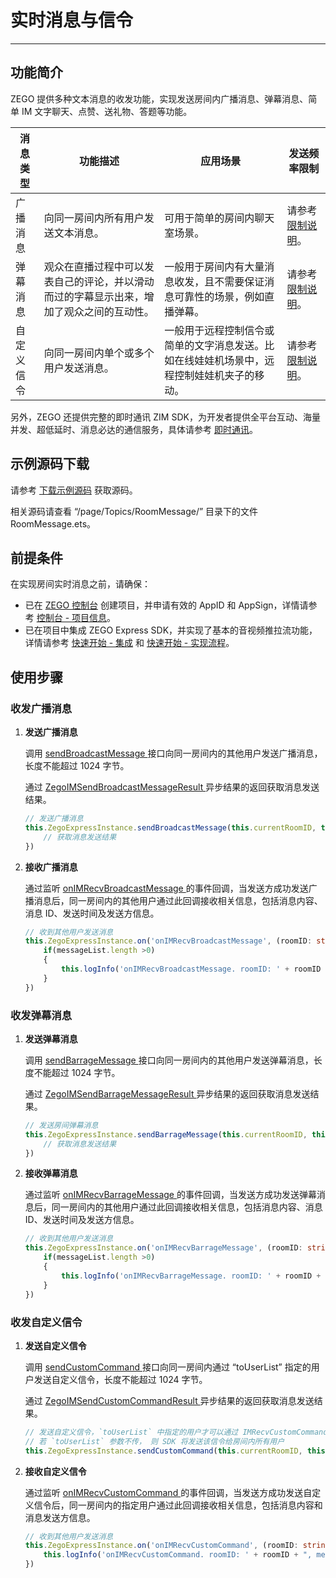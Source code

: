# 实时消息与信令

- - -

## 功能简介


ZEGO 提供多种文本消息的收发功能，实现发送房间内广播消息、弹幕消息、简单 IM 文字聊天、点赞、送礼物、答题等功能。


| 消息类型 | 功能描述 | 应用场景 | 发送频率限制 |
|-------|--------|--------|--------|
| 广播消息 | 向同一房间内所有用户发送文本消息。 | 可用于简单的房间内聊天室场景。 | 请参考 [限制说明](https://doc-zh.zego.im/article/19434)。 |
| 弹幕消息 | 观众在直播过程中可以发表自己的评论，并以滑动而过的字幕显示出来，增加了观众之间的互动性。 | 一般用于房间内有大量消息收发，且不需要保证消息可靠性的场景，例如直播弹幕。 | 请参考 [限制说明](https://doc-zh.zego.im/article/19434)。|
| 自定义信令 | 向同一房间内单个或多个用户发送消息。 | 一般用于远程控制信令或简单的文字消息发送。比如在线娃娃机场景中，远程控制娃娃机夹子的移动。 | 请参考 [限制说明](https://doc-zh.zego.im/article/19434)。

另外，ZEGO 还提供完整的即时通讯 ZIM SDK，为开发者提供全平台互动、海量并发、超低延时、消息必达的通信服务，具体请参考 [即时通讯](https://doc-zh.zego.im/)。

## 示例源码下载

请参考 [下载示例源码](https://doc-zh.zego.im/article/19522) 获取源码。

相关源码请查看 “/page/Topics/RoomMessage/” 目录下的文件 RoomMessage.ets。

## 前提条件

在实现房间实时消息之前，请确保：

- 已在 [ZEGO 控制台](https://console.zego.im) 创建项目，并申请有效的 AppID 和 AppSign，详情请参考 [控制台 - 项目信息](/console/project-info)。
- 已在项目中集成 ZEGO Express SDK，并实现了基本的音视频推拉流功能，详情请参考 [快速开始 - 集成](https://doc-zh.zego.im/article/19523) 和 [快速开始 - 实现流程](https://doc-zh.zego.im/article/19524)。


## 使用步骤

### 收发广播消息

1. **发送广播消息**

    调用 [sendBroadcastMessage ](https://doc-zh.zego.im/unique-api/express-video-sdk/zh/ets_ohos/classes/_zegoexpressengine_.zegoexpressengine.html#sendbroadcastmessage) 接口向同一房间内的其他用户发送广播消息，长度不能超过 1024 字节。

    通过 [ZegoIMSendBroadcastMessageResult ](https://doc-zh.zego.im/unique-api/express-video-sdk/zh/ets_ohos/interfaces/_zegoexpressdefines_.zegoimsendbroadcastmessageresult.html) 异步结果的返回获取消息发送结果。

    ```ts
    // 发送广播消息
    this.ZegoExpressInstance.sendBroadcastMessage(this.currentRoomID, this.broadMessage).then((result: ZegoIMSendBroadcastMessageResult) => {
        // 获取消息发送结果
    })
    ```

2. **接收广播消息**

    通过监听 [onIMRecvBroadcastMessage ](https://doc-zh.zego.im/unique-api/express-video-sdk/zh/ets_ohos/interfaces/_zegoexpresseventhandler_.zegoeventlistener.html#onimrecvbroadcastmessage) 的事件回调，当发送方成功发送广播消息后，同一房间内的其他用户通过此回调接收相关信息，包括消息内容、消息 ID、发送时间及发送方信息。

    ```ts
    // 收到其他用户发送消息
    this.ZegoExpressInstance.on('onIMRecvBroadcastMessage', (roomID: string, messageList: ZegoBroadcastMessageInfo[]) => {
        if(messageList.length >0)
        {
            this.logInfo('onIMRecvBroadcastMessage. roomID: ' + roomID + ", message: "  + messageList[0].message)
        }
    })
    ```

### 收发弹幕消息

1. **发送弹幕消息**

    调用 [sendBarrageMessage ](https://doc-zh.zego.im/unique-api/express-video-sdk/zh/ets_ohos/classes/_zegoexpressengine_.zegoexpressengine.html#sendbarragemessage) 接口向同一房间内的其他用户发送弹幕消息，长度不能超过 1024 字节。

    通过 [ZegoIMSendBarrageMessageResult ](https://doc-zh.zego.im/unique-api/express-video-sdk/zh/ets_ohos/interfaces/_zegoexpressdefines_.zegoimsendbarragemessageresult.html) 异步结果的返回获取消息发送结果。

    ```ts
    // 发送房间弹幕消息
    this.ZegoExpressInstance.sendBarrageMessage(this.currentRoomID, this.barraMessage).then((result: ZegoIMSendBarrageMessageResult) => {
        // 获取消息发送结果
    })
    ```

2. **接收弹幕消息**

    通过监听 [onIMRecvBarrageMessage ](https://doc-zh.zego.im/unique-api/express-video-sdk/zh/ets_ohos/interfaces/_zegoexpresseventhandler_.zegoeventlistener.html#onimrecvbarragemessage) 的事件回调，当发送方成功发送弹幕消息后，同一房间内的其他用户通过此回调接收相关信息，包括消息内容、消息 ID、发送时间及发送方信息。

    ```ts
    // 收到其他用户发送消息
    this.ZegoExpressInstance.on('onIMRecvBarrageMessage', (roomID: string, messageList: ZegoBarrageMessageInfo[]) => {
        if(messageList.length >0)
        {
            this.logInfo('onIMRecvBarrageMessage. roomID: ' + roomID + ", message: "  + messageList[0].message)
        }
    })
    ```

### 收发自定义信令

1. **发送自定义信令**

    调用 [sendCustomCommand ](https://doc-zh.zego.im/unique-api/express-video-sdk/zh/ets_ohos/classes/_zegoexpressengine_.zegoexpressengine.html#sendcustomcommand) 接口向同一房间内通过 “toUserList” 指定的用户发送自定义信令，长度不能超过 1024 字节。

    通过 [ZegoIMSendCustomCommandResult ](https://doc-zh.zego.im/unique-api/express-video-sdk/zh/ets_ohos/interfaces/_zegoexpressdefines_.zegoimsendcustomcommandresult.html) 异步结果的返回获取消息发送结果。

    ```ts
    // 发送自定义信令，`toUserList` 中指定的用户才可以通过 IMRecvCustomCommand 事件收到此信令
    // 若 `toUserList` 参数不传， 则 SDK 将发送该信令给房间内所有用户
    this.ZegoExpressInstance.sendCustomCommand(this.currentRoomID, this.customMessage, this.currentSelectUserIDList);
    ```

2. **接收自定义信令**

    通过监听 [onIMRecvCustomCommand ](https://doc-zh.zego.im/unique-api/express-video-sdk/zh/ets_ohos/interfaces/_zegoexpresseventhandler_.zegoeventlistener.html#onimrecvcustomcommand) 的事件回调，当发送方成功发送自定义信令后，同一房间内的指定用户通过此回调接收相关信息，包括消息内容和消息发送方信息。

    ```ts
   // 收到其他用户发送消息
   this.ZegoExpressInstance.on('onIMRecvCustomCommand', (roomID: string, fromUser: ZegoUser, command: string) => {
        this.logInfo('onIMRecvCustomCommand. roomID: ' + roomID + ", message: "  + command)
    })
    ```

<Content />

